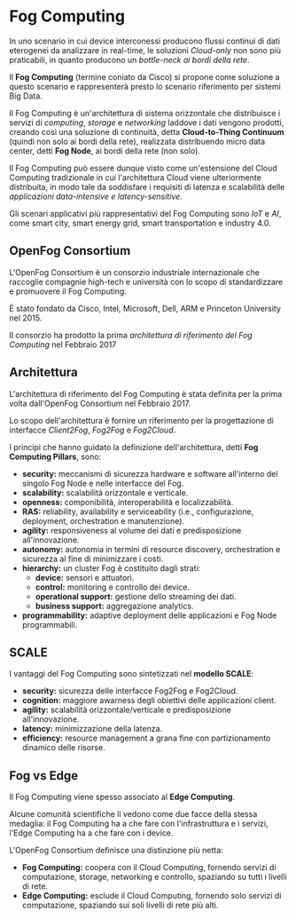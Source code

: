 # Fog Computing
In uno scenario in cui device interconessi producono flussi continui di dati eterogenei da analizzare in real-time, le soluzioni *Cloud-only* non sono più praticabili, in quanto producono un *bottle-neck ai bordi della rete*.

Il **Fog Computing** (termine coniato da Cisco) si propone come soluzione a questo scenario e rappresenterà presto lo scenario riferimento per sistemi Big Data.

Il Fog Computing è un'architettura di sistema orizzontale che distribuisce i servizi di *computing*, *storage* e *networking* laddove i dati vengono prodotti, creando così una soluzione di continuità, detta **Cloud-to-Thing Continuum** (quindi non solo ai bordi della rete), realizzata distribuendo micro data center, detti **Fog Node**, ai bordi della rete (non solo).

Il Fog Computing può essere dunque visto come un'estensione del Cloud Computing tradizionale in cui l'architettura Cloud viene ulteriormente distribuita, in modo tale da soddisfare i requisiti di latenza e scalabilità delle *applicazioni data-intensive e latency-sensitive*.

Gli scenari applicativi più rappresentativi del Fog Computing sono *IoT* e *AI*, come smart city, smart energy grid, smart transportation e industry 4.0.


## OpenFog Consortium
L'OpenFog Consortium è un consorzio industriale internazionale che raccoglie compagnie high-tech e università con lo scopo di standardizzare e promuovere il Fog Computing.

È stato fondato da Cisco, Intel, Microsoft, Dell, ARM e Princeton University nel 2015.

Il consorzio ha prodotto la prima *architettura di riferimento del Fog Computing* nel Febbraio 2017


## Architettura
L'architettura di riferimento del Fog Computing è stata definita per la prima volta dall'OpenFog Consortium nel Febbraio 2017.

Lo scopo dell'architettura è fornire un riferimento per la progettazione di interfacce *Client2Fog*, *Fog2Fog* e *Fog2Cloud*.

I principi che hanno guidato la definizione dell'architettura, detti **Fog Computing Pillars**, sono:

* **security:** meccanismi di sicurezza hardware e software all'interno del singolo Fog Node e nelle interfacce del Fog.
* **scalability:** scalabilità orizzontale e verticale.
* **openness:** componibilità, interoperabilità e localizzabilità.
* **RAS:** reliability, availability e serviceability (i.e., configurazione, deployment, orchestration e manutenzione).
* **agility:** responsiveness al volume dei dati e predisposizione all'innovazione.
* **autonomy:** autonomia in termini di resource discovery, orchestration e sicurezza al fine di minimizzare i costi.
* **hierarchy:** un cluster Fog è costituito dagli strati:
  * **device:** sensori e attuatori.
  * **control:** monitoring e controllo dei device.
  * **operational support:** gestione dello streaming dei dati.
  * **business support:** aggregazione analytics.
* **programmability:** adaptive deployment delle applicazioni e Fog Node programmabili.


## SCALE
I vantaggi del Fog Computing sono sintetizzati nel **modello SCALE**:

* **security:** sicurezza delle interfacce Fog2Fog e Fog2Cloud.
* **cognition:** maggiore awarness degli obiettivi delle applicazioni client.
* **agility:** scalabilità orizzontale/verticale e predisposizione all'innovazione.
* **latency:** minimizzazione della latenza.
* **efficiency:** resource management a grana fine con partizionamento dinamico delle risorse.


## Fog vs Edge
Il Fog Computing viene spesso associato al **Edge Computing**.

Alcune comunità scientifiche li vedono come due facce della stessa medaglia: il Fog Computing ha a che fare con l'infrastruttura e i servizi, l'Edge Computing ha a che fare con i device.

L'OpenFog Consortium definisce una distinzione più netta:

* **Fog Computing:** coopera con il Cloud Computing, fornendo servizi di computazione, storage, networking e controllo, spaziando su tutti i livelli di rete.
* **Edge Computing:** esclude il Cloud Computing, fornendo solo servizi di computazione, spaziando sui soli livelli di rete più alti.
